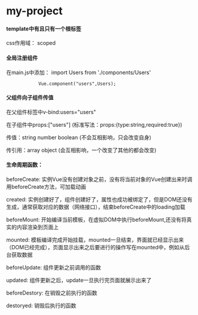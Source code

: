 # my-project

#### template中有且只有一个根标签
css作用域： scoped

#### 全局注册组件 
在main.js中添加： 
                import Users from './components/Users' 

                Vue.component("users",Users); 

#### 父组件向子组件传值
在父组件标签中v-bind:users="users"

在子组件中props:["users"] (标准写法：props:{type:string,required:true})

传值：string number boolean (不会互相影响，只会改变自身)

传引用：array object (会互相影响，一个改变了其他的都会改变)

#### 生命周期函数：
beforeCreate: 实例Vue没有创建对象之前，没有将当前对象的Vue创建出来时调用beforeCreate方法，可加载动画

created: 实例创建好了，组件创建好了，属性也成功被绑定了，但是DOM还没有生成，通常获取对应的数据（网络接口），结束beforeCreate中的loading加载

beforeMount: 开始编译当前模板，在虚拟DOM中执行beforeMount,还没有将真实的内容渲染到页面上

mounted: 模板编译完成开始挂载，mounted一旦结束，界面就已经显示出来（DOM已经完成），页面显示出来之后要进行的操作写在mounted中，例如从后台获取数据

beforeUpdate: 组件更新之前调用的函数

updated: 组件更新之后，update一旦执行完页面就展示出来了

beforeDestory: 在销毁之前执行的函数

destoryed: 销毁后执行的函数